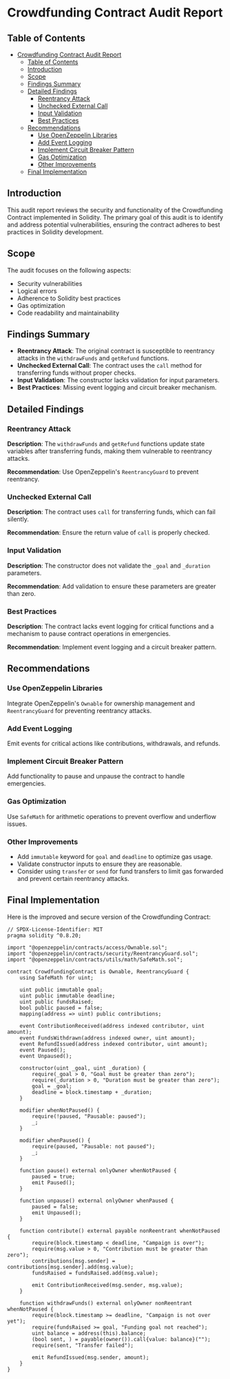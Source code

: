 # Crowdfunding Contract Audit Report

## Table of Contents
- [Crowdfunding Contract Audit Report](#crowdfunding-contract-audit-report)
  - [Table of Contents](#table-of-contents)
  - [Introduction](#introduction)
  - [Scope](#scope)
  - [Findings Summary](#findings-summary)
  - [Detailed Findings](#detailed-findings)
    - [Reentrancy Attack](#reentrancy-attack)
    - [Unchecked External Call](#unchecked-external-call)
    - [Input Validation](#input-validation)
    - [Best Practices](#best-practices)
  - [Recommendations](#recommendations)
    - [Use OpenZeppelin Libraries](#use-openzeppelin-libraries)
    - [Add Event Logging](#add-event-logging)
    - [Implement Circuit Breaker Pattern](#implement-circuit-breaker-pattern)
    - [Gas Optimization](#gas-optimization)
    - [Other Improvements](#other-improvements)
  - [Final Implementation](#final-implementation)

## Introduction

This audit report reviews the security and functionality of the Crowdfunding Contract implemented in Solidity. The primary goal of this audit is to identify and address potential vulnerabilities, ensuring the contract adheres to best practices in Solidity development.

## Scope

The audit focuses on the following aspects:
- Security vulnerabilities
- Logical errors
- Adherence to Solidity best practices
- Gas optimization
- Code readability and maintainability

## Findings Summary

- **Reentrancy Attack**: The original contract is susceptible to reentrancy attacks in the `withdrawFunds` and `getRefund` functions.
- **Unchecked External Call**: The contract uses the `call` method for transferring funds without proper checks.
- **Input Validation**: The constructor lacks validation for input parameters.
- **Best Practices**: Missing event logging and circuit breaker mechanism.

## Detailed Findings

### Reentrancy Attack

**Description**: The `withdrawFunds` and `getRefund` functions update state variables after transferring funds, making them vulnerable to reentrancy attacks.

**Recommendation**: Use OpenZeppelin's `ReentrancyGuard` to prevent reentrancy.

### Unchecked External Call

**Description**: The contract uses `call` for transferring funds, which can fail silently.

**Recommendation**: Ensure the return value of `call` is properly checked.

### Input Validation

**Description**: The constructor does not validate the `_goal` and `_duration` parameters.

**Recommendation**: Add validation to ensure these parameters are greater than zero.

### Best Practices

**Description**: The contract lacks event logging for critical functions and a mechanism to pause contract operations in emergencies.

**Recommendation**: Implement event logging and a circuit breaker pattern.

## Recommendations

### Use OpenZeppelin Libraries

Integrate OpenZeppelin's `Ownable` for ownership management and `ReentrancyGuard` for preventing reentrancy attacks.

### Add Event Logging

Emit events for critical actions like contributions, withdrawals, and refunds.

### Implement Circuit Breaker Pattern

Add functionality to pause and unpause the contract to handle emergencies.

### Gas Optimization

Use `SafeMath` for arithmetic operations to prevent overflow and underflow issues.

### Other Improvements

- Add `immutable` keyword for `goal` and `deadline` to optimize gas usage.
- Validate constructor inputs to ensure they are reasonable.
- Consider using `transfer` or `send` for fund transfers to limit gas forwarded and prevent certain reentrancy attacks.

## Final Implementation

Here is the improved and secure version of the Crowdfunding Contract:

```solidity
// SPDX-License-Identifier: MIT
pragma solidity ^0.8.20;

import "@openzeppelin/contracts/access/Ownable.sol";
import "@openzeppelin/contracts/security/ReentrancyGuard.sol";
import "@openzeppelin/contracts/utils/math/SafeMath.sol";

contract CrowdfundingContract is Ownable, ReentrancyGuard {
    using SafeMath for uint;

    uint public immutable goal;
    uint public immutable deadline;
    uint public fundsRaised;
    bool public paused = false;
    mapping(address => uint) public contributions;

    event ContributionReceived(address indexed contributor, uint amount);
    event FundsWithdrawn(address indexed owner, uint amount);
    event RefundIssued(address indexed contributor, uint amount);
    event Paused();
    event Unpaused();

    constructor(uint _goal, uint _duration) {
        require(_goal > 0, "Goal must be greater than zero");
        require(_duration > 0, "Duration must be greater than zero");
        goal = _goal;
        deadline = block.timestamp + _duration;
    }

    modifier whenNotPaused() {
        require(!paused, "Pausable: paused");
        _;
    }

    modifier whenPaused() {
        require(paused, "Pausable: not paused");
        _;
    }

    function pause() external onlyOwner whenNotPaused {
        paused = true;
        emit Paused();
    }

    function unpause() external onlyOwner whenPaused {
        paused = false;
        emit Unpaused();
    }

    function contribute() external payable nonReentrant whenNotPaused {
        require(block.timestamp < deadline, "Campaign is over");
        require(msg.value > 0, "Contribution must be greater than zero");
        contributions[msg.sender] = contributions[msg.sender].add(msg.value);
        fundsRaised = fundsRaised.add(msg.value);

        emit ContributionReceived(msg.sender, msg.value);
    }

    function withdrawFunds() external onlyOwner nonReentrant whenNotPaused {
        require(block.timestamp >= deadline, "Campaign is not over yet");
        require(fundsRaised >= goal, "Funding goal not reached");
        uint balance = address(this).balance;
        (bool sent, ) = payable(owner()).call{value: balance}("");
        require(sent, "Transfer failed");

        emit RefundIssued(msg.sender, amount);
    }
}
